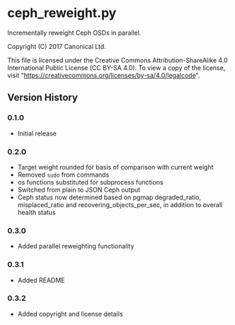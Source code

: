 # ceph_reweight.py

Incrementally reweight Ceph OSDs in parallel.

Copyright (C) 2017 Canonical Ltd.

This file is licensed under the Creative Commons Attribution-ShareAlike 4.0 International Public License (CC BY-SA 4.0).  To view a copy of the license, visit "https://creativecommons.org/licenses/by-sa/4.0/legalcode".


## Version History


### 0.1.0

* Initial release


### 0.2.0

* Target weight rounded for basis of comparison with current weight
* Removed `sudo` from commands
* os functions substituted for subprocess functions
* Switched from plain to JSON Ceph output
* Ceph status now determined based on pgmap degraded_ratio, misplaced_ratio and
  recovering_objects_per_sec, in addition to overall health status


### 0.3.0

* Added parallel reweighting functionality


### 0.3.1

* Added README


### 0.3.2

* Added copyright and license details
